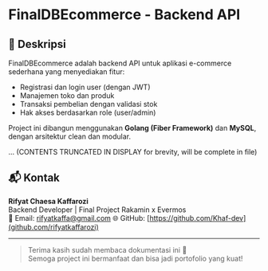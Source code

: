 # FinalDBEcommerce - Backend API

## 📌 Deskripsi

FinalDBEcommerce adalah backend API untuk aplikasi e-commerce sederhana yang menyediakan fitur:

- Registrasi dan login user (dengan JWT)
- Manajemen toko dan produk
- Transaksi pembelian dengan validasi stok
- Hak akses berdasarkan role (user/admin)

Project ini dibangun menggunakan **Golang (Fiber Framework)** dan **MySQL**, dengan arsitektur clean dan modular.

... (CONTENTS TRUNCATED IN DISPLAY for brevity, will be complete in file)

## 📬 Kontak

**Rifyat Chaesa Kaffarozi**  
Backend Developer | Final Project Rakamin x Evermos  
📧 Email: rifyatkaffa@gmail.com
🌐 GitHub: [https://github.com/Khaf-dev](github.com/rifyatkaffarozi)

---

> Terima kasih sudah membaca dokumentasi ini 🙏  
> Semoga project ini bermanfaat dan bisa jadi portofolio yang kuat!
